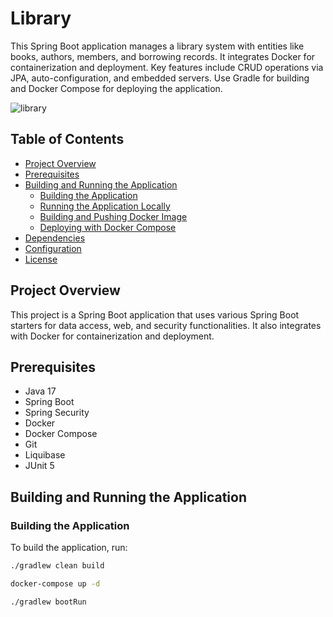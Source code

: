 # Library

This Spring Boot application manages a library system with entities like books, authors, members, and borrowing records. It integrates Docker for containerization and deployment. Key features include CRUD operations via JPA, auto-configuration, and embedded servers. Use Gradle for building and Docker Compose for deploying the application.

![library](https://github.com/ArabkhanDev/TercumeApplicationu/assets/114146863/ac7c79a5-e95c-4e3f-bbba-b9afa1bcc11c)


## Table of Contents

- [Project Overview](#project-overview)
- [Prerequisites](#prerequisites)
- [Building and Running the Application](#building-and-running-the-application)
  - [Building the Application](#building-the-application)
  - [Running the Application Locally](#running-the-application-locally)
  - [Building and Pushing Docker Image](#building-and-pushing-docker-image)
  - [Deploying with Docker Compose](#deploying-with-docker-compose)
- [Dependencies](#dependencies)
- [Configuration](#configuration)
- [License](#license)

## Project Overview

This project is a Spring Boot application that uses various Spring Boot starters for data access, web, and security functionalities. It also integrates with Docker for containerization and deployment.

## Prerequisites

- Java 17
- Spring Boot
- Spring Security
- Docker
- Docker Compose
- Git
- Liquibase
- JUnit 5

## Building and Running the Application

### Building the Application

To build the application, run:

```sh
./gradlew clean build

docker-compose up -d

./gradlew bootRun


